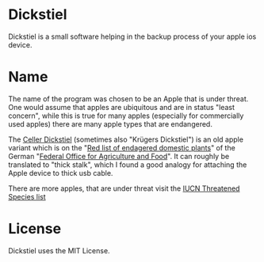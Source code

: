 # Dickstiel

Dickstiel is a small software helping in the backup process of your apple ios device. 

# Name 
The name of the program was chosen to be an Apple that is under threat. 
One would assume that apples are ubiquitous and are in status "least concern", 
while this is true for many apples (especially for commercially used apples) there are many apple types that are 
endangered. 

The [Celler Dickstiel](https://de.wikipedia.org/wiki/Celler_Dickstiel) (sometimes also "Krügers Dickstiel") is an old 
apple variant which is on the "[Red list of endagered domestic plants](https://pgrdeu.genres.de/rlist)" of the German 
"[Federal Office for Agriculture and Food](https://www.ble.de/EN/Home/home_node.html)". It can roughly be translated 
to "thick stalk", which I found a good analogy for attaching the Apple device to thick usb cable.   


There are more apples, that are under threat
visit the [IUCN Threatened Species list](https://www.iucnredlist.org)

# License

Dickstiel uses the MIT License.